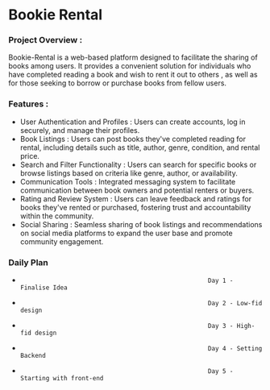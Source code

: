 # Bookie Rental

### Project Overview :

Bookie-Rental is a web-based platform designed to facilitate the sharing of books among users. It provides a convenient solution for individuals who have completed reading a book and wish to rent it out to others , as well as for those seeking to borrow or purchase books from fellow users.

### Features :

* User Authentication and Profiles : Users can create accounts, log in securely, and manage their profiles.
* Book Listings : Users can post books they've completed reading for rental, including details such as title, author, genre, condition, and rental price.
* Search and Filter Functionality : Users can search for specific books or browse listings based on criteria like genre, author, or availability.
* Communication Tools : Integrated messaging system to facilitate communication between book owners and potential renters or buyers.
* Rating and Review System : Users can leave feedback and ratings for books they've rented or purchased, fostering trust and accountability within the community.
* Social Sharing : Seamless sharing of book listings and recommendations on social media platforms to expand the user base and promote community engagement.


###                                                             Daily Plan

*                                                         Day 1 - Finalise Idea
*                                                         Day 2 - Low-fid design
*                                                         Day 3 - High-fid design
*                                                         Day 4 - Setting Backend
*                                                         Day 5 - Starting with front-end
